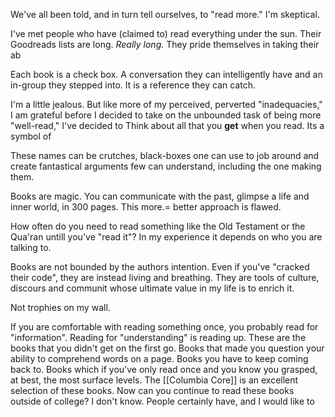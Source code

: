 We've all been told, and in turn tell ourselves, to "read more." I'm skeptical. 

I've met people who have (claimed to) read everything under the sun. Their Goodreads lists are long. *Really long.* They pride themselves in taking their ab

Each book is a check box. A conversation they can intelligently have and an in-group they stepped into. It is a reference they can catch.

I'm a little jealous. But like more of my perceived, perverted "inadequacies," I am grateful 
before I decided to take on the unbounded task of being more "well-read," I've decided to
Think about all that you **get** when you read. Its a symbol of 

These names can be crutches, black-boxes one can use to job around and create fantastical arguments few can understand, including the one making them. 

Books are magic. You can communicate with the past, glimpse a life and inner world, in 300 pages. This more.= better approach is flawed. 


How often do you need to read something like the Old Testament or the Qua'ran untill you've "read it"? In my experience it depends on who you are talking to.

Books are not bounded by the authors intention. Even if you've "cracked their code", they are instead living and breathing. They are tools of culture, discours and communit whose ultimate value in my life is to enrich it.

Not trophies on my wall. 

If you are comfortable with reading something once, you probably read for "information". Reading for "understanding" is reading up. These are the books that you didn't get on the first go. Books that made you question your ability to comprehend words on a page. Books you have to keep coming back to. Books which if you've only read once and you know you grasped, at best, the most surface levels. The [[Columbia Core]] is an excellent selection of these books. Now can you continue to read these books outside of college? I don't know. People certainly have, and I would like to 